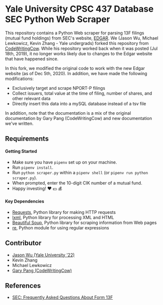 # Yale University CPSC 437 Database SEC Python Web Scraper
This repository contains a Python Web scraper for parsing 13F filings (mutual fund holdings) from SEC's website, [EDGAR](https://www.sec.gov/edgar/searchedgar/companysearch.html). We (Jason Wu, Michael Lewkowicz, Kevin Zhang - Yale undergrads) forked this repository from [CodeWritingCow](https://github.com/CodeWritingCow/sec-web-scraper-13f). While his repository worked back when it was posted (Jul 18th, 2019), it no longer works likely due to changes to the Edgar website that have happened since. 

In this fork, we modified the original code to work with the new Edgar website (as of Dec 5th, 2020). In addition, we have made the following modifications:

- Exclusively target and scrape NPORT-P filings
- Collect issuers, total value at the time of filing, number of shares, and other relevant data
- Directly insert this data into a mySQL database instead of a tsv file

In addition, note that the documentation is a mix of the original documentation by Gary Pang (CodeWritingCow) and new documentation we've written.

## Requirements

#### Getting Started
- Make sure you have `pipenv` set up on your machine.
- Run `pipenv install`.
- Run `python scraper.py` within a `pipenv shell` (or `pipenv run python scraper.py`).
- When prompted, enter the 10-digit CIK number of a mutual fund.
- Happy investing! 
❤️ 💵 💰

#### Key Dependencies

- [Requests](https://2.python-requests.org/en/master/), Python library for making HTTP requests
- [lxml](https://lxml.de/), Python library for processing XML and HTML
- [Beautiful Soup](https://pypi.org/project/beautifulsoup4/), Python library for scraping information from Web pages
- [re](https://docs.python.org/3/library/re.html), Python module for using regular expressions

## Contributor
- [Jason Wu (Yale University '22)](https://github.com/jasonwu2153)
- Kevin Zhang
- Michael Lewkowicz
- [Gary Pang (CodeWritingCow)](https://github.com/CodeWritingCow)

## References
- [SEC: Frequently Asked Questions About Form 13F](https://www.sec.gov/divisions/investment/13ffaq.htm)
